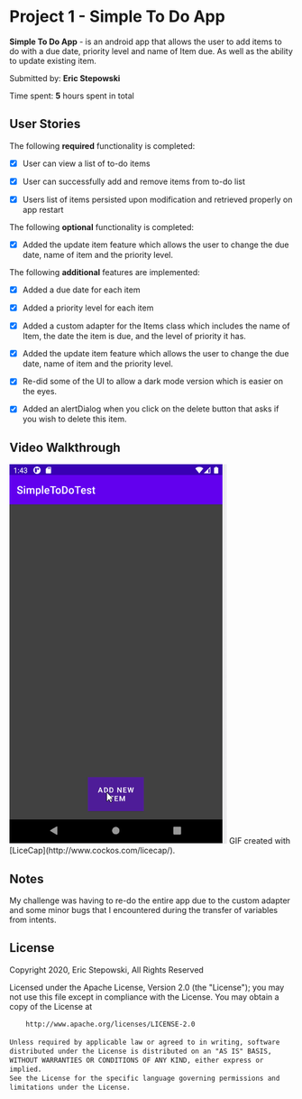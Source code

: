 # Project 1 - Simple To Do App

**Simple To Do App** - is an android app that allows the user to add items to do with a due date, priority level and name of Item due. As well as the ability to update existing item.

Submitted by: **Eric Stepowski**

Time spent: **5** hours spent in total

## User Stories

The following **required** functionality is completed:

* [x] User can view a list of to-do items

* [x] User can successfully add and remove items from to-do list

* [x] Users list of items persisted upon modification and retrieved properly on app restart


The following **optional** functionality is completed:

* [x] Added the update item feature which allows the user to change the due date, name of item and the priority level.


The following **additional** features are implemented:

* [x] Added a due date for each item

* [x] Added a priority level for each item

* [x] Added a custom adapter for the Items class which includes the name of Item, the date the item is due, and the level of priority it has.

* [x] Added the update item feature which allows the user to change the due date, name of item and the priority level.

* [x] Re-did some of the UI to allow a dark mode version which is easier on the eyes.

* [x] Added an alertDialog when you click on the delete button that asks if you wish to delete this item.


## Video Walkthrough

<img src = 'SimpleToDoAppWalkthrough.gif' title = 'Video Walkthrough' width='' alt = 'Video Walkthrough' />
GIF created with [LiceCap](http://www.cockos.com/licecap/).

## Notes

My challenge was having to re-do the entire app due to the custom adapter and some minor bugs that I encountered during the transfer of variables from intents.


## License

Copyright 2020, Eric Stepowski, All Rights Reserved

Licensed under the Apache License, Version 2.0 (the "License");
    you may not use this file except in compliance with the License.
    You may obtain a copy of the License at

        http://www.apache.org/licenses/LICENSE-2.0

    Unless required by applicable law or agreed to in writing, software
    distributed under the License is distributed on an "AS IS" BASIS,
    WITHOUT WARRANTIES OR CONDITIONS OF ANY KIND, either express or implied.
    See the License for the specific language governing permissions and
    limitations under the License.
